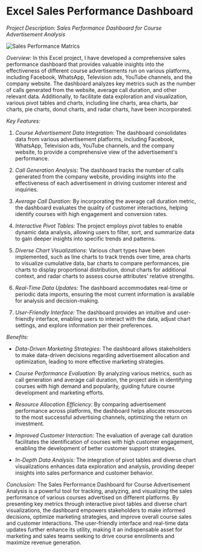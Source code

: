 # Excel Sales Performance Dashboard
*Project Description: Sales Performance Dashboard for Course Advertisement Analysis*

![Sales Performance Matrics](https://github.com/iamnsp97/Sales_performance/assets/101618100/7c4797d2-cda8-46e2-9ee5-543364815f7f)


*Overview:*
In this Excel project, I have developed a comprehensive sales performance dashboard that provides valuable insights into the effectiveness of different course advertisements run on various platforms, including Facebook, WhatsApp, Television ads, YouTube channels, and the company website. The dashboard analyzes key metrics such as the number of calls generated from the website, average call duration, and other relevant data. Additionally, to facilitate data exploration and visualization, various pivot tables and charts, including line charts, area charts, bar charts, pie charts, donut charts, and radar charts, have been incorporated.

*Key Features:*
1. *Course Advertisement Data Integration:* The dashboard consolidates data from various advertisement platforms, including Facebook, WhatsApp, Television ads, YouTube channels, and the company website, to provide a comprehensive view of the advertisement's performance.

2. *Call Generation Analysis:* The dashboard tracks the number of calls generated from the company website, providing insights into the effectiveness of each advertisement in driving customer interest and inquiries.

3. *Average Call Duration:* By incorporating the average call duration metric, the dashboard evaluates the quality of customer interactions, helping identify courses with high engagement and conversion rates.

4. *Interactive Pivot Tables:* The project employs pivot tables to enable dynamic data analysis, allowing users to filter, sort, and summarize data to gain deeper insights into specific trends and patterns.

5. *Diverse Chart Visualizations:* Various chart types have been implemented, such as line charts to track trends over time, area charts to visualize cumulative data, bar charts to compare performances, pie charts to display proportional distribution, donut charts for additional context, and radar charts to assess course attributes' relative strengths.

6. *Real-Time Data Updates:* The dashboard accommodates real-time or periodic data imports, ensuring the most current information is available for analysis and decision-making.

7. *User-Friendly Interface:* The dashboard provides an intuitive and user-friendly interface, enabling users to interact with the data, adjust chart settings, and explore information per their preferences.

*Benefits:*
- *Data-Driven Marketing Strategies:* The dashboard allows stakeholders to make data-driven decisions regarding advertisement allocation and optimization, leading to more effective marketing strategies.

- *Course Performance Evaluation:* By analyzing various metrics, such as call generation and average call duration, the project aids in identifying courses with high demand and popularity, guiding future course development and marketing efforts.

- *Resource Allocation Efficiency:* By comparing advertisement performance across platforms, the dashboard helps allocate resources to the most successful advertising channels, optimizing the return on investment.

- *Improved Customer Interaction:* The evaluation of average call duration facilitates the identification of courses with high customer engagement, enabling the development of better customer support strategies.

- *In-Depth Data Analysis:* The integration of pivot tables and diverse chart visualizations enhances data exploration and analysis, providing deeper insights into sales performance and customer behavior.

*Conclusion:*
The Sales Performance Dashboard for Course Advertisement Analysis is a powerful tool for tracking, analyzing, and visualizing the sales performance of various courses advertised on different platforms. By presenting key metrics through interactive pivot tables and diverse chart visualizations, the dashboard empowers stakeholders to make informed decisions, optimize marketing strategies, and improve overall course sales and customer interactions. The user-friendly interface and real-time data updates further enhance its utility, making it an indispensable asset for marketing and sales teams seeking to drive course enrollments and maximize revenue generation.


